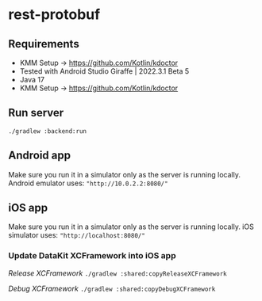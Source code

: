 # rest-protobuf

## Requirements 
- KMM Setup -> https://github.com/Kotlin/kdoctor
- Tested with Android Studio Giraffe | 2022.3.1 Beta 5
- Java 17
- KMM Setup -> https://github.com/Kotlin/kdoctor

## Run server

`./gradlew :backend:run`

## Android app

Make sure you run it in a simulator only as the server is running locally.
Android emulator uses: `"http://10.0.2.2:8080/"`

## iOS app 

Make sure you run it in a simulator only as the server is running locally.
iOS simulator uses: `"http://localhost:8080/"`

### Update DataKit XCFramework into iOS app

*Release XCFramework*
`./gradlew :shared:copyReleaseXCFramework`

*Debug XCFramework*
`./gradlew :shared:copyDebugXCFramework`
